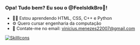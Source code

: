 ### Opa! Tudo bem? Eu sou o @FeelsIdkBro🌆!

- 👨‍💻 Estou aprendendo HTML, CSS, C++ e Python
- ⚙ Quero cursar engenharia da computação
- 📩 Contate-me no email: vinicius.menezes22007@gmail.com

[![SkillIcons](https://skillicons.dev/icons?i=html,css,py)](https://skillicons.dev)<br/>
